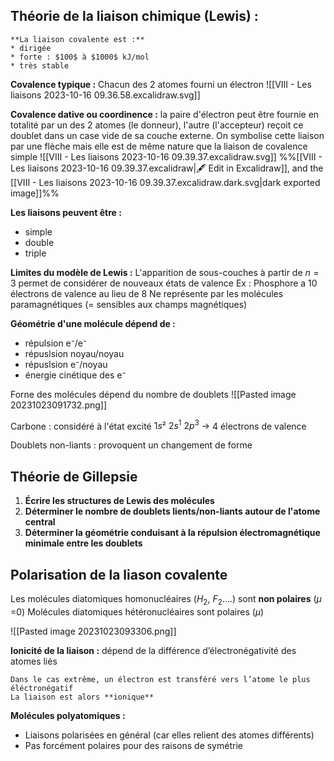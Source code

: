 ## Théorie de la liaison chimique (Lewis) :
```ad-important
**La liaison covalente est :**
* dirigée
* forte : $100$ à $1000$ kJ/mol
* très stable
```

**Covalence typique :** Chacun des 2 atomes fourni un électron
![[VIII - Les liaisons 2023-10-16 09.36.58.excalidraw.svg]]

**Covalence dative ou coordinence :** la paire d'électron peut être fournie en totalité par un des 2 atomes (le donneur), l'autre (l'accepteur) reçoit ce doublet dans un case vide de sa couche externe. On symbolise cette liaison par une flèche mais elle est de même nature que la liaison de covalence simple
![[VIII - Les liaisons 2023-10-16 09.39.37.excalidraw.svg]]
%%[[VIII - Les liaisons 2023-10-16 09.39.37.excalidraw|🖋 Edit in Excalidraw]], and the [[VIII - Les liaisons 2023-10-16 09.39.37.excalidraw.dark.svg|dark exported image]]%%

**Les liaisons peuvent être :**
* simple
* double 
* triple

**Limites du modèle de Lewis :**
L'apparition de sous-couches à partir de $n=3$ permet de considérer de nouveaux états de valence
Ex : Phosphore a 10 électrons de valence au lieu de 8
Ne représente par les molécules paramagnétiques (= sensibles aux champs magnétiques)

**Géométrie d'une molécule dépend de :**
- répulsion e⁻/e⁻
- répuslsion noyau/noyau
- répuslsion e⁻/noyau
- énergie cinétique des e⁻

Forne des molécules dépend du nombre de doublets
![[Pasted image 20231023091732.png]]

Carbone : considéré à l'état excité $1s²\ 2s^{1}\ 2p^{3}\ \to$ 4 électrons de valence

Doublets non-liants : provoquent un changement de forme

## Théorie de Gillepsie
1. **Écrire les structures de Lewis des molécules**
2. **Déterminer le nombre de doublets lients/non-liants autour de l'atome central**
3. **Déterminer la géométrie conduisant à la répulsion électromagnétique minimale entre les doublets**

## Polarisation de la liason covalente

Les molécules diatomiques homonucléaires ($H_2$, $F_2$….) sont **non polaires** ($\mu$ =0)
Molécules diatomiques hétéronucléaires sont polaires ($\mu$)

![[Pasted image 20231023093306.png]]

**Ionicité de la liaison :** dépend de la différence d’électronégativité des atomes liés
```ad-note
Dans le cas extrême, un électron est transféré vers l’atome le plus éléctronégatif
La liaison est alors **ionique**
``` 


**Molécules polyatomiques :**
* Liaisons polarisées en général (car elles relient des atomes différents)
* Pas forcément polaires pour des raisons de symétrie
